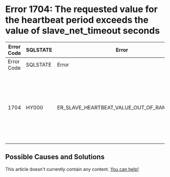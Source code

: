 
# Error 1704: The requested value for the heartbeat period exceeds the value of slave_net_timeout seconds


| Error Code | SQLSTATE | Error | Description |
| --- | --- | --- | --- |
| Error Code | SQLSTATE | Error | Description |
| 1704 | HY000 | ER_SLAVE_HEARTBEAT_VALUE_OUT_OF_RANGE_MAX | The requested value for the heartbeat period exceeds the value of slave_net_timeout seconds. A sensible value for the period should be less than the timeout. |




## Possible Causes and Solutions


This article doesn't currently contain any content. [You can help!](/kb/en/writing-and-editing-knowledge-base-articles/)

